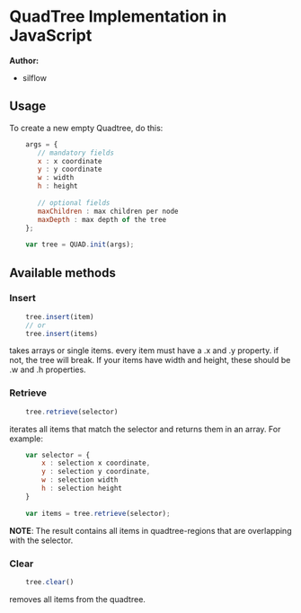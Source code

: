 ﻿QuadTree Implementation in JavaScript
========

**Author:** 

 * silflow

## Usage ##
To create a new empty Quadtree, do this:

```javascript
    args = {
       // mandatory fields
       x : x coordinate
       y : y coordinate
       w : width
       h : height
     
       // optional fields
       maxChildren : max children per node
       maxDepth : max depth of the tree
    };
    
    var tree = QUAD.init(args);
```
## Available methods ##
### Insert ###
```javascript
    tree.insert(item)
    // or
    tree.insert(items)
```
takes arrays or single items. every item must have a .x and .y property. if not, the tree will break. If your items have width and height, these should be .w and .h properties.

### Retrieve ###
```javascript
    tree.retrieve(selector)
```
iterates all items that match the selector and returns them in an array. For example:
```javascript
    var selector = {
        x : selection x coordinate,
        y : selection y coordinate,
        w : selection width
        h : selection height
    }
    
    var items = tree.retrieve(selector);
```
**NOTE**: The result contains all items in quadtree-regions that are overlapping with the selector.

### Clear ###
```javascript
    tree.clear()
```
 removes all items from the quadtree.

